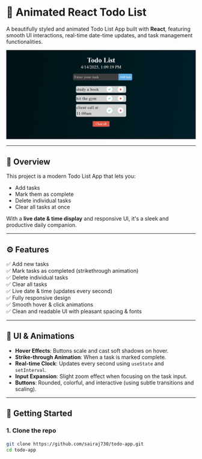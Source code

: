# 📝 Animated React Todo List

A beautifully styled and animated Todo List App built with **React**, featuring smooth UI interactions, real-time date-time updates, and task management functionalities.

![todo-banner](public/images/banner.png)

---

## 🎯 Overview

This project is a modern Todo List App that lets you:
- Add tasks
- Mark them as complete
- Delete individual tasks
- Clear all tasks at once

With a **live date & time display** and responsive UI, it's a sleek and productive daily companion.

---

## ⚙️ Features

✅ Add new tasks  
✅ Mark tasks as completed (strikethrough animation)  
✅ Delete individual tasks  
✅ Clear all tasks  
✅ Live date & time (updates every second)  
✅ Fully responsive design  
✅ Smooth hover & click animations  
✅ Clean and readable UI with pleasant spacing & fonts

---

## 🎨 UI & Animations

- **Hover Effects**: Buttons scale and cast soft shadows on hover.
- **Strike-through Animation**: When a task is marked complete.
- **Real-time Clock**: Updates every second using `useState` and `setInterval`.
- **Input Expansion**: Slight zoom effect when focusing on the task input.
- **Buttons**: Rounded, colorful, and interactive (using subtle transitions and scaling).

---

## 🚀 Getting Started

### 1. Clone the repo

```bash
git clone https://github.com/sairaj730/todo-app.git
cd todo-app